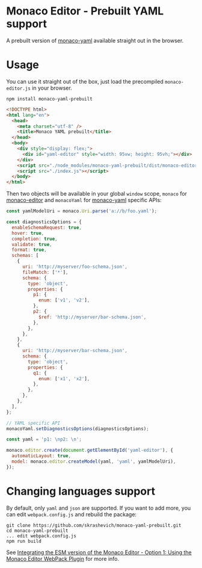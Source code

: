 # Monaco Editor - Prebuilt YAML support
A prebuilt version of [monaco-yaml](https://github.com/remcohaszing/monaco-yaml) available straight out in the browser.

# Usage
You can use it straight out of the box, just load the precompiled `monaco-editor.js` in your browser.

```
npm install monaco-yaml-prebuilt
```

```html
<!DOCTYPE html>
<html lang="en">
  <head>
    <meta charset="utf-8" />
    <title>Monaco YAML prebuilt</title>
  </head>
  <body>
    <div style="display: flex;">
      <div id="yaml-editor" style="width: 95vw; height: 95vh;"></div>
    </div>
    <script src="./node_modules/monaco-yaml-prebuilt/dist/monaco-editor.js"></script>
    <script src="./index.js"></script>
  </body>
</html>

```

Then two objects will be available in your global `window` scope, `monaco` for [monaco-editor](https://github.com/microsoft/monaco-editor) and `monacoYaml` for [monaco-yaml](https://github.com/remcohaszing/monaco-yaml) specific APIs:
```javascript
const yamlModelUri = monaco.Uri.parse('a://b/foo.yaml');

const diagnosticsOptions = {
  enableSchemaRequest: true,
  hover: true,
  completion: true,
  validate: true,
  format: true,
  schemas: [
    {
      uri: 'http://myserver/foo-schema.json',
      fileMatch: ['*'],
      schema: {
        type: 'object',
        properties: {
          p1: {
            enum: ['v1', 'v2'],
          },
          p2: {
            $ref: 'http://myserver/bar-schema.json',
          },
        },
      },
    },
    {
      uri: 'http://myserver/bar-schema.json',
      schema: {
        type: 'object',
        properties: {
          q1: {
            enum: ['x1', 'x2'],
          },
        },
      },
    },
  ],
};

// YAML specific API
monacoYaml.setDiagnosticsOptions(diagnosticsOptions);

const yaml = 'p1: \np2: \n';

monaco.editor.create(document.getElementById('yaml-editor'), {
  automaticLayout: true,
  model: monaco.editor.createModel(yaml, 'yaml', yamlModelUri),
});
```

# Changing languages support
By default, only `yaml` and `json` are supported. If you want to add more, you can edit `webpack.config.js` and rebuild the package:

```
git clone https://github.com/skrashevich/monaco-yaml-prebuilt.git
cd monaco-yaml-prebuilt
... edit webpack.config.js
npm run build
```

See [Integrating the ESM version of the Monaco Editor - Option 1: Using the Monaco Editor WebPack Plugin](https://github.com/microsoft/monaco-editor/blob/main/docs/integrate-esm.md#option-1-using-the-monaco-editor-webpack-plugin) for more info.